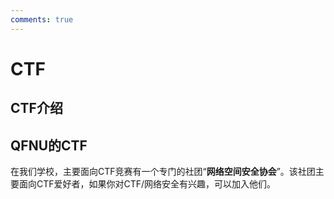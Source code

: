 ```yaml
---
comments: true
---
```


# CTF

## CTF介绍

## QFNU的CTF

在我们学校，主要面向CTF竞赛有一个专门的社团“**网络空间安全协会**”。该社团主要面向CTF爱好者，如果你对CTF/网络安全有兴趣，可以加入他们。